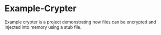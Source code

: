 # Example-Crypter
Example crypter is a project demonstrating how files can be encrypted and injected into memory using a stub file.
